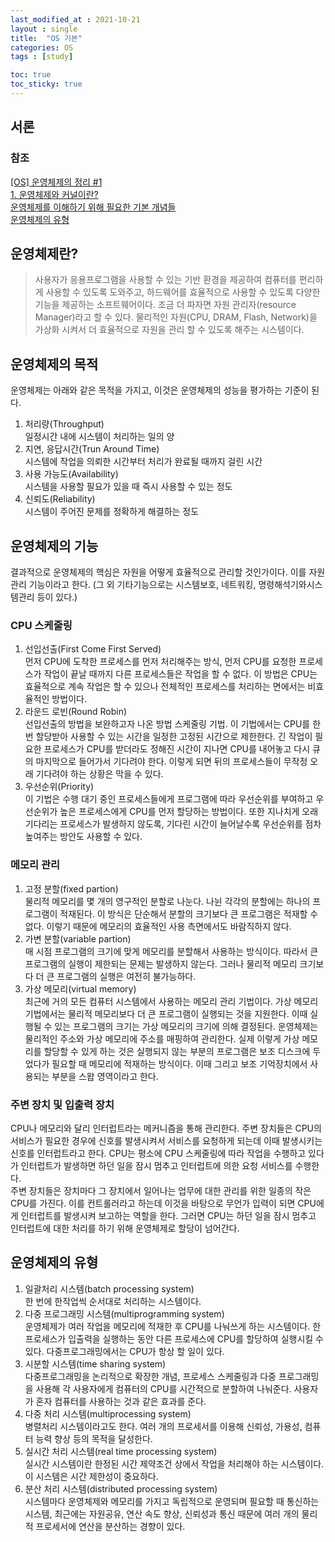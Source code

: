 ```yaml
---
last_modified_at : 2021-10-21
layout : single
title:  "OS 기본"
categories: OS
tags : [study]

toc: true
toc_sticky: true
---
```

## 서론
### 참조
<a target = '_blank' href='https://velog.io/@lot8229/OS-OS-%EA%B0%9C%EB%85%90-%EB%B0%8F-%EA%B8%B0%EB%B3%B8-%EC%A7%80%EC%8B%9D'>[OS] 운영체제의 정리 #1</a>  
<a target = '_blank' href='https://goodmilktea.tistory.com/23'>1. 운영체제와 커널이란?</a>  
<a target = '_blank' href='https://vmilsh.tistory.com/373'>운영체제를 이해하기 위해 필요한 기본 개념들</a>  
<a target = '_blank' href='https://jiminon5.tistory.com/11'>운영체제의 유형</a>

## 운영체제란?
> 사용자가 응용프로그램을 사용할 수 있는 기반 환경을 제공하여 컴퓨터를 편리하게 사용할 수 있도록 도와주고, 하드웨어를 효율적으로 사용할 수 있도록 다양한 기능을 제공하는 소프트웨어이다.
조금 더 파자면 자원 관리자(resource Manager)라고 할 수 있다. 물리적인 자원(CPU, DRAM, Flash, Network)을 가상화 시켜서 더 효율적으로 자원을 관리 할 수 있도록 해주는 시스템이다.

## 운영체제의 목적
운영체제는 아래와 같은 목적을 가지고, 이것은 운영체제의 성능을 평가하는 기준이 된다.
1. 처리량(Throughput)  
일정시간 내에 시스템이 처리하는 일의 양
2. 지연, 응답시간(Trun Around Time)  
시스템에 작업을 의뢰한 시간부터 처리가 완료될 때까지 걸린 시간
3. 사용 가능도(Availability)  
시스템을 사용할 필요가 있을 때 즉시 사용할 수 있는 정도
4. 신뢰도(Reliability)  
시스템이 주어진 문제를 정확하게 해결하는 정도

## 운영체제의 기능
결과적으로 운영체제의 핵심은 자원을 어떻게 효율적으로 관리할 것인가이다. 이를 자원관리 기능이라고 한다. (그 외 기타기능으로는 시스템보호, 네트워킹, 명령해석기와시스템관리 등이 있다.)
### CPU 스케줄링
1. 선입선출(First Come First Served)  
먼저 CPU에 도착한 프로세스를 먼저 처리해주는 방식, 먼저 CPU를 요청한 프로세스가 작업이 끝날 때까지 다른 프로세스들은 작업을 할 수 없다. 이 방법은 CPU는 효율적으로 계속 작업은 할 수 있으나 전체적인 프로세스를 처리하는 면에서는 비효율적인 방법이다.
2. 라운드 로빈(Round Robin)  
선입선출의 방법을 보완하고자 나온 방법 스케줄링 기법. 이 기법에서는 CPU를 한 번 할당받아 사용할 수 있는 시간을 일정한 고정된 시간으로 제한한다. 긴 작업이 필요한 프로세스가 CPU를 받더라도 정해진 시간이 지나면 CPU를 내어놓고 다시 큐의 마지막으로 들어가서 기다려야 한다. 이렇게 되면 뒤의 프로세스들이 무작정 오래 기다려야 하는 상황은 막을 수 있다.
3. 우선순위(Priority)  
이 기법은 수행 대기 중인 프로세스들에게 프로그램에 따라 우선순위를 부여하고 우선순위가 높은 프로세스에게 CPU를 먼저 할당하는 방법이다. 또한 지나치게 오래 기다리는 프로세스가 발생하지 않도록, 기다린 시간이 늘어날수록 우선순위를 점차 높여주는 방안도 사용할 수 있다.

### 메모리 관리
1. 고정 분할(fixed partion)  
물리적 메모리를 몇 개의 영구적인 분할로 나눈다. 나뉜 각각의 분할에는 하나의 프로그램이 적재된다. 이 방식은 단순해서 분할의 크기보다 큰 프로그램은 적재할 수 없다. 이렇기 때문에 메모리의 효율적인 사용 측면에서도 바람직하지 않다.
2. 가변 분할(variable partion)  
매 시점 프로그램의 크기에 맞게 메모리를 분할해서 사용하는 방식이다. 따라서 큰 프로그램의 실행이 제한되는 문제는 발생하지 않는다. 그러나 물리적 메모리 크기보다 더 큰 프로그램의 실행은 여전히 불가능하다.
3. 가상 메모리(virtual memory)  
최근에 거의 모든 컴퓨터 시스템에서 사용하는 메모리 관리 기법이다. 가상 메모리 기법에서는 물리적 메모리보다 더 큰 프로그램이 실행되는 것을 지원한다. 이때 실행될 수 있는 프로그램의 크기는 가상 메모리의 크기에 의해 결정된다. 운영체제는 물리적인 주소와 가상 메모리에 주소를 매핑하여 관리한다. 실제 이렇게 가상 메모리를 할당할 수 있게 하는 것은 실행되지 않는 부분의 프로그램은 보조 디스크에 두었다가 필요할 때 메모리에 적재하는 방식이다. 이때 그리고 보조 기억장치에서 사용되는 부분을 스왑 영역이라고 한다.

### 주변 장치 및 입출력 장치
CPU나 메모리와 달리 인터럽트라는 메커니즘을 통해 관리한다. 주변 장치들은 CPU의 서비스가 필요한 경우에 신호를 발생시켜서 서비스를 요청하게 되는데 이때 발생시키는 신호를 인터럽트라고 한다. CPU는 평소에 CPU 스케줄링에 따라 작업을 수행하고 있다가 인터럽트가 발생하면 하던 일을 잠시 멈추고 인터럽트에 의한 요청 서비스를 수행한다.  
주변 장치들은 장치마다 그 장치에서 일어나는 업무에 대한 관리를 위한 일종의 작은 CPU를 가진다. 이를 컨트롤러라고 하는데 이것을 바탕으로 무언가 입력이 되면 CPU에게 인터럽트를 발생시켜 보고하는 역할을 한다. 그러면 CPU는 하던 일을 잠시 멈추고 인터럽트에 대한 처리를 하기 위해 운영체제로 할당이 넘어간다.

<!-- ### 파일관리 -->

## 운영체제의 유형
1. 일괄처리 시스템(batch processing system)  
한 번에 한작업씩 순서대로 처리하는 시스템이다.
2. 다중 프로그래밍 시스템(multiprogramming system)  
운영체제가 여러 작업을 메모리에 적재한 후 CPU를 나눠쓰게 하는 시스템이다. 한 프로세스가 입출력을 실행하는 동안 다른 프로세스에 CPU를 할당하여 실행시킬 수 있다. 다중프로그래밍에서는 CPU가 항상 할 일이 있다.
3. 시분할 시스템(time sharing system)  
다중프로그래밍을 논리적으로 확장한 개념, 프로세스 스케줄링과 다중 프로그래밍을 사용해 각 사용자에게 컴퓨터의 CPU를 시간적으로 분할하여 나눠준다. 사용자가 혼자 컴퓨터를 사용하는 것과 같은 효과를 준다.
4. 다중 처리 시스템(multiprocessing system)  
병렬처리 시스템이라고도 한다. 여러 개의 프로세서를 이용해 신뢰성, 가용성, 컴퓨터 능력 향상 등의 목적을 달성한다.
5. 실시간 처리 시스템(real time processing system)  
실시간 시스템이란 한정된 시간 제약조건 상에서 작업을 처리해야 하는 시스템이다. 이 시스템은 시간 제한성이 중요하다.
6. 분산 처리 시스템(distributed processing system)  
시스템마다 운영체제와 메모리를 가지고 독립적으로 운영되며 필요할 때 통신하는 시스템, 최근에는 자원공유, 연산 속도 향상, 신뢰성과 통신 때문에 여러 개의 물리적 프로세서에 연산을 분산하는 경향이 있다.
